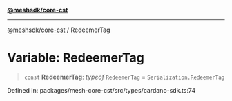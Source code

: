 [**@meshsdk/core-cst**](../README.md)

***

[@meshsdk/core-cst](../globals.md) / RedeemerTag

# Variable: RedeemerTag

> `const` **RedeemerTag**: *typeof* `RedeemerTag` = `Serialization.RedeemerTag`

Defined in: packages/mesh-core-cst/src/types/cardano-sdk.ts:74
